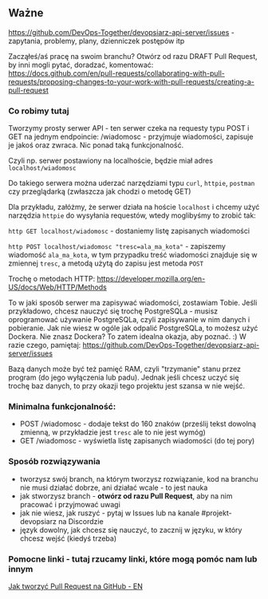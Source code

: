 ## Ważne

https://github.com/DevOps-Together/devopsiarz-api-server/issues - zapytania, problemy, plany, dzienniczek postępów itp

Zacząłeś/aś pracę na swoim branchu? Otwórz od razu DRAFT Pull Request, by inni mogli pytać, doradzać, komentować: https://docs.github.com/en/pull-requests/collaborating-with-pull-requests/proposing-changes-to-your-work-with-pull-requests/creating-a-pull-request

### Co robimy tutaj

Tworzymy prosty serwer API - ten serwer czeka na requesty typu POST i GET na jednym endpoincie: /wiadomosc - przyjmuje wiadomości, zapisuje je jakoś oraz zwraca. Nic ponad taką funkcjonalność.

Czyli np. serwer postawiony na localhoście, będzie miał adres `localhost/wiadomosc`

Do takiego serwera można uderzać narzędziami typu `curl`, `httpie`, `postman` czy przeglądarką (zwłaszcza jak chodzi o metodę GET)

Dla przykładu, załóżmy, że serwer działa na hoście `localhost` i chcemy użyć narzędzia `httpie` do wysyłania requestów, wtedy moglibyśmy to zrobić tak:

`http GET localhost/wiadomosc` - dostaniemy listę zapisanych wiadomości

`http POST localhost/wiadomosc "tresc=ala_ma_kota"` - zapiszemy wiadomość `ala_ma_kota`, w tym przypadku treść wiadomości znajduje się w zmiennej `tresc`, a metodą użytą do zapisu jest metoda `POST`

Trochę o metodach HTTP: https://developer.mozilla.org/en-US/docs/Web/HTTP/Methods

To w jaki sposób serwer ma zapisywać wiadomości, zostawiam Tobie. Jeśli przykładowo, chcesz nauczyć się trochę PostgreSQLa - musisz oprogramować używanie PostgreSQLa, czyli zapisywanie w nim danych i pobieranie. Jak nie wiesz w ogóle jak odpalić PostgreSQLa, to możesz użyć Dockera. Nie znasz Dockera? To zatem idealna okazja, aby poznać. :) W razie czego, pamiętaj: https://github.com/DevOps-Together/devopsiarz-api-server/issues

Bazą danych może być też pamięć RAM, czyli "trzymanie" stanu przez program (do jego wyłączenia lub padu). Jednak jeśli chcesz uczyć się trochę baz danych, to przy okazji tego projektu jest szansa w nie wejść.

### Minimalna funkcjonalność:

- POST /wiadomosc - dodaje tekst do 160 znaków (prześlij tekst dowolną zmienną, w przykładzie jest `tresc` ale to nie jest wymóg)
- GET /wiadomosc - wyświetla listę zapisanych wiadomości (do tej pory)

### Sposób rozwiązywania
- tworzysz swój branch, na którym tworzysz rozwiązanie, kod na branchu nie musi działać dobrze, ani działać wcale - to jest nauka
- jak stworzysz branch - **otwórz od razu Pull Request**, aby na nim pracować i przyjmować uwagi
- jak nie wiesz, jak ruszyć - pytaj w Issues lub na kanale #projekt-devopsiarz na Discordzie
- język dowolny, jak chcesz się nauczyć, to zacznij w języku, w który chcesz wejść (kiedyś trzeba)

### Pomocne linki - tutaj rzucamy linki, które mogą pomóc nam lub innym
[Jak tworzyć Pull Request na GitHub - EN](https://docs.github.com/en/pull-requests/collaborating-with-pull-requests/proposing-changes-to-your-work-with-pull-requests/creating-a-pull-request)

